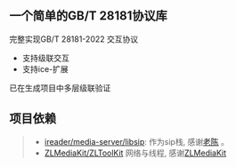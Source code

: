 ## 一个简单的GB/T 28181协议库
完整实现GB/T 28181-2022 交互协议
+ 支持级联交互
+ 支持ice-扩展

已在生成项目中多层级联验证

## 项目依赖
> - [ireader/media-server/libsip](https://github.com/ireader/media-server/tree/master/libsip): 作为sip栈, 感谢[老陈](https://github.com/ireader) 。
> - [ZLMediaKit/ZLToolKit](https://github.com/ZLMediaKit/ZLToolKit) 网络与线程, 感谢[ZLMediaKit](https://github.com/ZLMediaKit)
